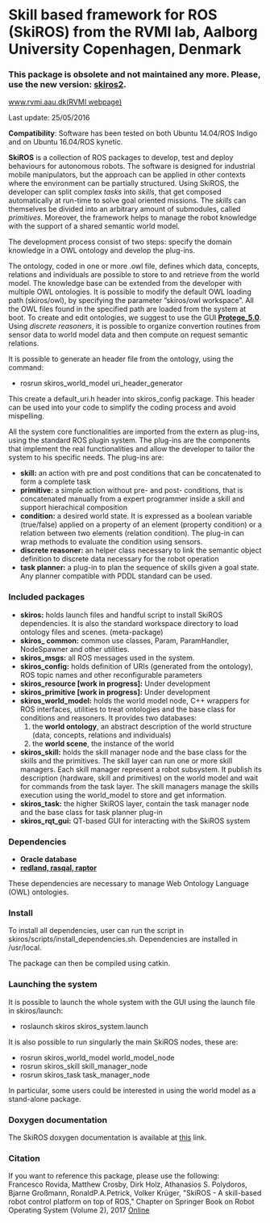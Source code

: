 #  Skill based framework for ROS (SkiROS) from the RVMI lab, Aalborg University Copenhagen, Denmark

### This package is obsolete and not maintained any more. Please, use the new version: [skiros2](https://github.com/RVMI/skiros2).

[www.rvmi.aau.dk(RVMI webpage)](http://homes.m-tech.aau.dk/francesco/skiros_doc/)

Last update: 25/05/2016  

**Compatibility**: Software has been tested on both Ubuntu 14.04/ROS Indigo and on Ubuntu 16.04/ROS kynetic.

**SkiROS** is a collection of ROS packages to develop, test and deploy behaviours for autonomous robots. The software is designed for industrial mobile manipulators, but the approach can be applied in other contexts where the environment can be partially structured. Using SkiROS, the developer can split complex *tasks* into *skills*, that get composed automatically at run-time to solve goal oriented missions. The *skills* can themselves be divided into an arbitrary amount of submodules, called *primitives*. Moreover, the framework helps to manage the robot knowledge with the support of a shared semantic world model. 

The development process consist of two steps: specify the domain knowledge in a OWL ontology and develop the plug-ins. 

The ontology, coded in one or more .owl file, defines which data, concepts, relations and individuals are possible to store to and retrieve from the world model. The knowledge base can be extended from the developer with multiple OWL ontologies. It is possible to modify the default OWL loading path (skiros/owl), by specifying the parameter ”skiros/owl workspace”. All the OWL files found in the specified path are loaded from the system at boot. To create and edit ontologies, we suggest to use the GUI [**Protege_5.0**](http://protege.stanford.edu/download/protege/5.0/snapshots/). Using *discrete reasoners*, it is possible to organize convertion routines from sensor data to world model data and then compute on request semantic relations. 

It is possible to generate an header file from the ontology, using the command:

* rosrun skiros_world_model uri_header_generator

This create a default_uri.h header into skiros_config package. This header can be used into your code to simplify the coding process and avoid mispelling.

All the system core functionalities are imported from the extern as plug-ins, using the standard ROS plugin system. The plug-ins are the components that implement the real functionalities and allow the developer to tailor the system to his specific needs. The plug-ins are:
* **skill:** an action with pre and post conditions that can be concatenated to form a complete task
* **primitive:** a simple action without pre- and post- conditions, that is concatenated manually from a expert programmer inside a skill and support hierachical composition
* **condition:** a desired world state. It is expressed as a boolean variable (true/false) applied on a property of an element (property condition) or a relation between two elements (relation condition). The plug-in can wrap methods to evaluate the condition using sensors. 
* **discrete reasoner:** an helper class necessary to link the semantic object definition to discrete data necessary for the robot operation
* **task planner:** a plug-in to plan the sequence of skills given a goal state. Any planner compatible with PDDL standard can be used.

### Included packages 

* **skiros:** holds launch files and handful script to install SkiROS dependencies. It is also the standard workspace directory to load ontology files and scenes. (meta-package)  
* **skiros_ common:** common use classes, Param, ParamHandler, NodeSpawner and other utilities.  
* **skiros_msgs:** all ROS messages used in the system.  
* **skiros_config:** holds definition of URIs (generated from the ontology), ROS topic names and other reconfigurable parameters  
* **skiros_resource [work in progress]:** Under development  
* **skiros_primitive [work in progress]:** Under development  
* **skiros_world_model:** holds the world model node, C++ wrappers for ROS interfaces, utilities to treat ontologies and the base class for conditions and reasoners. It provides two databases:  
   1. the **world ontology**, an abstract description of the world structure (data, concepts, relations and individuals)  
   2. the **world scene**, the instance of the world  
* **skiros_skill:** holds the skill manager node and the base class for the skills and the primitives. The skill layer can run one or more skill managers. Each skill manager represent a robot subsystem. It publish its description (hardware, skill and primitives) on the world model and wait for commands from the task layer. The skill managers manage the skills execution using the world_model to store and get information.  
* **skiros_task:** the higher SkiROS layer, contain the task manager node and the base class for task planner plug-in  
* **skiros_rqt_gui:** QT-based GUI for interacting with the SkiROS system  

### Dependencies

* **Oracle database**  
* [**redland, rasqal, raptor**](http://download.librdf.org/source/)   

These dependencies are necessary to manage Web Ontology Language (OWL) ontologies.

### Install

To install all dependencies, user can run the script in skiros/scripts/install_dependencies.sh. Dependencies are installed in /usr/local.

The package can then be compiled using catkin.

### Launching the system

It is possible to launch the whole system with the GUI using the launch file in skiros/launch:

* roslaunch skiros skiros_system.launch

It is also possible to run singularly the main SkiROS nodes, these are:  

* rosrun skiros_world_model world_model_node
* rosrun skiros_skill skill_manager_node
* rosrun skiros_task task_manager_node

In particular, some users could be interested in using the world model as a stand-alone package.

### Doxygen documentation

The SkiROS doxygen documentation is available at [this](http://homes.m-tech.aau.dk/francesco/skiros_doc/) link.

### Citation

If you want to reference this package, please use the following:   
Francesco Rovida, Matthew Crosby, Dirk Holz, Athanasios S. Polydoros, Bjarne Großmann, RonaldP.A.Petrick, Volker Krüger, "SkiROS - A skill-based robot control platform on top of ROS," Chapter on Springer Book on Robot Operating System (Volume 2), 2017 [Online](http://www.springer.com/gp/book/9783319549262)  
